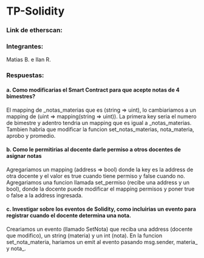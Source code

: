 # TP-Solidity
 
### Link de etherscan:


### Integrantes: 
Matias B. e Ilan R.

### Respuestas:
#### a. Como modificarias el Smart Contract para que acepte notas de 4 bimestres?
El mapping de _notas_materias que es (string => uint), lo cambiariamos a un mapping de (uint => mapping(string => uint)). La primera key seria el numero de bimestre y adentro tendria un mapping que es igual a _notas_materias. Tambien habria que modificar la funcion set_notas_materias, nota_materia, aprobo y promedio.
#### b. Como le permitirias al docente darle permiso a otros docentes de asignar notas
Agregariamos un mapping (address => bool) donde la key es la address de otra docente y el valor es true cuando tiene permiso y false cuando no. Agregariamos una funcion llamada set_permiso (recibe una address y un bool), donde la docente puede modificar el mapping permisos y poner true o false a la address ingresada.
#### c. Investigar sobre los eventos de Solidity, como incluirias un evento para registrar cuando el docente determina una nota.
Creariamos un evento (llamado SetNota) que reciba una address (docente que modifico), un string (materia) y un int (nota). En la funcion set_nota_materia, hariamos un emit al evento pasando msg.sender, materia_ y nota_.